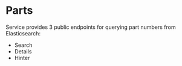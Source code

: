 # Parts

Service provides 3 public endpoints for querying part numbers from Elasticsearch:

- Search
- Details
- Hinter
